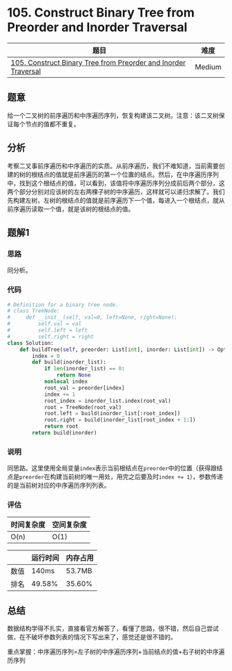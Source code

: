 # 105. Construct Binary Tree from Preorder and Inorder Traversal

| 题目 | 难度 |
| ---- | ---- |
| [105. Construct Binary Tree from Preorder and Inorder Traversal](https://leetcode.com/problems/construct-binary-tree-from-preorder-and-inorder-traversal/) | Medium |

## 题意

给一个二叉树的前序遍历和中序遍历序列，恢复构建该二叉树。注意：该二叉树保证每个节点的值都不重复。

## 分析

考察二叉事前序遍历和中序遍历的实质。从前序遍历，我们不难知道，当前需要创建的树的根结点的值就是前序遍历的第一个位置的结点。然后，在中序遍历序列中，找到这个根结点的值，可以看到，该值将中序遍历序列分成前后两个部分，这两个部分分别对应该树的左右两棵子树的中序遍历，这样就可以递归求解了。我们先构建左树，左树的根结点的值就是前序遍历下一个值，每进入一个根结点，就从前序遍历读取一个值，就是该树的根结点的值。

## 题解1

### 思路

同分析。

### 代码

```python
# Definition for a binary tree node.
# class TreeNode:
#     def __init__(self, val=0, left=None, right=None):
#         self.val = val
#         self.left = left
#         self.right = right
class Solution:
    def buildTree(self, preorder: List[int], inorder: List[int]) -> Optional[TreeNode]:
        index = 0
        def build(inorder_list):
            if len(inorder_list) == 0:
                return None
            nonlocal index
            root_val = preorder[index]
            index += 1
            root_index = inorder_list.index(root_val)
            root = TreeNode(root_val)
            root.left = build(inorder_list[:root_index])
            root.right = build(inorder_list[root_index + 1:])
            return root
        return build(inorder)
```

### 说明

同思路。这里使用全局变量`index`表示当前根结点在`preorder`中的位置（获得跟结点是`preorder`在构建当前树的唯一用处，用完之后要及时`index += 1`），参数传递的是当前树对应的中序遍历序列列表。

### 评估

| 时间复杂度 | 空间复杂度 |
| ---- | ---- |
| O(n) | O(1) |

| | 运行时间 | 内存占用 |
| ---- | ---- | ---- |
| 数值 | 140ms | 53.7MB |
| 排名 | 49.58% | 35.60% |

## 总结

数据结构学得不扎实，直接看官方解答了，看懂了思路，很不错，然后自己尝试做，在不破坏参数列表的情况下写出来了，感觉还是很不错的。

重点掌握：中序遍历序列=左子树的中序遍历序列+当前结点的值+右子树的中序遍历序列
